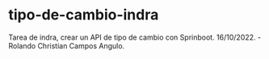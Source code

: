 # tipo-de-cambio-indra
Tarea de indra, crear un  API de tipo de cambio con Sprinboot. 16/10/2022. - Rolando Christian Campos Angulo.
